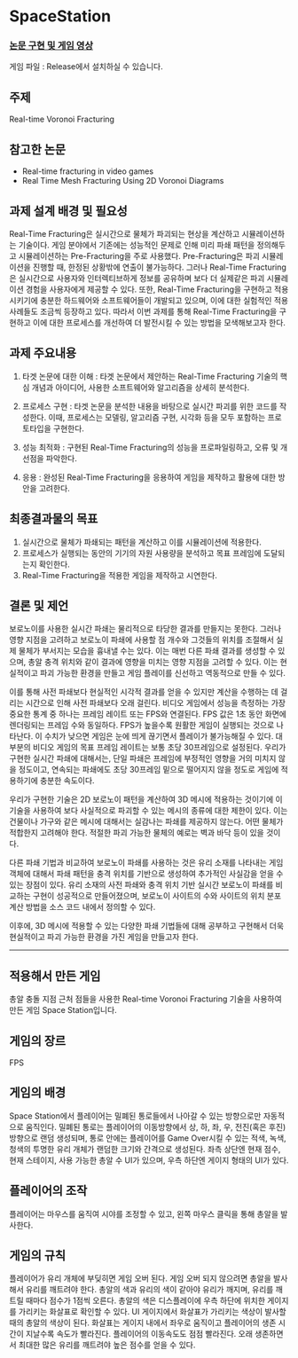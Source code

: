 # SpaceStation

### [논문 구현 및 게임 영상](https://youtu.be/pssJq4hzcQU) 

게임 파일 : Release에서 설치하실 수 있습니다.

## 주제
Real-time Voronoi Fracturing

## 참고한 논문
- Real-time fracturing in video games
- Real Time Mesh Fracturing Using 2D Voronoi Diagrams

## 과제 설계 배경 및 필요성
Real-Time Fracturing은 실시간으로 물체가 파괴되는 현상을 계산하고 시뮬레이션하는 기술이다. 게임 분야에서 기존에는 성능적인 문제로 인해 미리 파쇄 패턴을 정의해두고 시뮬레이션하는 Pre-Fracturing을 주로 사용했다. Pre-Fracturing은 파괴 시뮬레이션을 진행할 때, 한정된 상황밖에 연출이 불가능하다. 그러나 Real-Time Fracturing은 실시간으로 사용자와 인터렉티브하게 정보를 공유하며 보다 더 실제같은 파괴 시뮬레이션 경험을 사용자에게 제공할 수 있다. 또한, Real-Time Fracturing을 구현하고 적용시키기에 충분한 하드웨어와 소프트웨어들이 개발되고 있으며, 이에 대한 실험적인 적용 사례들도 조금씩 등장하고 있다. 따라서 이번 과제를 통해 Real-Time Fracturing을 구현하고 이에 대한 프로세스를 개선하여 더 발전시킬 수 있는 방법을 모색해보고자 한다.

## 과제 주요내용
   1) 타겟 논문에 대한 이해 : 타겟 논문에서 제안하는 Real-Time Fracturing 기술의 핵심 개념과 아이디어, 사용한 소프트웨어와 알고리즘을 상세히 분석한다.

   2) 프로세스 구현 : 타겟 논문을 분석한 내용을 바탕으로 실시간 파괴를 위한 코드를 작성한다. 이때, 프로세스는 모델링, 알고리즘 구현, 시각화 등을 모두 포함하는 프로토타입을 구현한다.

   3) 성능 최적화 : 구현된 Real-Time Fracturing의 성능을 프로파일링하고, 오류 및 개선점을 파악한다.
 
   4) 응용 : 완성된 Real-Time Fracturing을 응용하여 게임을 제작하고 활용에 대한 방안을 고려한다.

## 최종결과물의 목표
   1) 실시간으로 물체가 파쇄되는 패턴을 계산하고 이를 시뮬레이션에 적용한다.
   2) 프로세스가 실행되는 동안의 기기의 자원 사용량을 분석하고 목표 프레임에 도달되는지 확인한다.
   3) Real-Time Fracturing을 적용한 게임을 제작하고 시연한다.

## 결론 및 제언
보로노이를 사용한 실시간 파쇄는 물리적으로 타당한 결과를 만들지는 못한다. 그러나 영향 지점을 고려하고 보로노이 파쇄에 사용할 점 개수와 그것들의 위치를 조절해서 실제 물체가 부서지는 모습을 흉내낼 수는 있다. 이는 매번 다른 파쇄 결과를 생성할 수 있으며, 총알 충격 위치와 같이 결과에 영향을 미치는 영향 지점을 고려할 수 있다. 이는 현실적이고 파괴 가능한 환경을 만들고 게임 플레이를 신선하고 역동적으로 만들 수 있다.

이를 통해 사전 파쇄보다 현실적인 시각적 결과를 얻을 수 있지만 계산을 수행하는 데 걸리는 시간으로 인해 사전 파쇄보다 오래 걸린다. 비디오 게임에서 성능을 측정하는 가장 중요한 통계 중 하나는 프레임 레이트 또는 FPS와 연결된다. FPS 값은 1초 동안 화면에 렌더링되는 프레임 수와 동일하다. FPS가 높을수록 원활한 게임이 실행되는 것으로 나타난다. 이 수치가 낮으면 게임은 눈에 띄게 끊기면서 플레이가 불가능해질 수 있다. 대부분의 비디오 게임의 목표 프레임 레이트는 보통 초당 30프레임으로 설정된다. 우리가 구현한 실시간 파쇄에 대해서는, 단일 파쇄은 프레임에 부정적인 영향을 거의 미치지 않을 정도이고, 연속되는 파쇄에도 초당 30프레임 밑으로 떨어지지 않을 정도로 게임에 적용하기에 충분한 속도이다.

우리가 구현한 기술은 2D 보로노이 패턴을 계산하여 3D 메시에 적용하는 것이기에 이 기술을 사용하여 보다 사실적으로 파괴할 수 있는 메시의 종류에 대한 제한이 있다. 이는 건물이나 가구와 같은 메시에 대해서는 실감나는 파쇄를 제공하지 않는다. 어떤 물체가 적합한지 고려해야 한다. 적절한 파괴 가능한 물체의 예로는 벽과 바닥 등이 있을 것이다.

다른 파쇄 기법과 비교하여 보로노이 파쇄를 사용하는 것은 유리 소재를 나타내는 게임 객체에 대해서 파쇄 패턴을 충격 위치를 기반으로 생성하여 추가적인 사실감을 얻을 수 있는 장점이 있다. 유리 소재의 사전 파쇄와 충격 위치 기반 실시간 보로노이 파쇄를 비교하는 구현이 성공적으로 만들어졌으며, 보로노이 사이트의 수와 사이트의 위치 분포 계산 방법을 소스 코드 내에서 정의할 수 있다.

이후에, 3D 메시에 적용할 수 있는 다양한 파쇄 기법들에 대해 공부하고 구현해서 더욱 현실적이고 파괴 가능한 환경을 가진 게임을 만들고자 한다.

---

## 적용해서 만든 게임
총알 충돌 지점 근처 점들을 사용한 Real-time Voronoi Fracturing 기술을 사용하여 만든 게임 Space Station입니다.

## 게임의 장르 
FPS

## 게임의 배경 
Space Station에서 플레이어는 밀폐된 통로들에서 나아갈 수 있는 방향으로만 자동적으로 움직인다. 밀폐된 통로는 플레이어의 이동방향에서 상, 하, 좌, 우, 전진(혹은 후진) 방향으로 랜덤 생성되며, 통로 안에는 플레이어를 Game Over시킬 수 있는 적색, 녹색, 청색의 투명한 유리 개체가 랜덤한 크기와 간격으로 생성된다. 좌측 상단엔 현재 점수, 현재 스테이지, 사용 가능한 총알 수 UI가 있으며, 우측 하단엔 게이지 형태의 UI가 있다.

## 플레이어의 조작 
플레이어는 마우스를 움직여 시야를 조정할 수 있고, 왼쪽 마우스 클릭을 통해 총알을 발사한다.

## 게임의 규칙 
플레이어가 유리 개체에 부딪히면 게임 오버 된다. 게임 오버 되지 않으려면 총알을 발사해서 유리를 깨트려야 한다. 총알의 색과 유리의 색이 같아야 유리가 깨지며, 유리를 깨트릴 때마다 점수가 1점씩 오른다. 총알의 색은 디스플레이에 우측 하단에 위치한 게이지를 가리키는 화살표로 확인할 수 있다. UI 게이지에서 화살표가 가리키는 색상이 발사할 때의 총알의 색상이 된다. 화살표는 게이지 내에서 좌우로 움직이고 플레이어의 생존 시간이 지날수록 속도가 빨라진다. 플레이어의 이동속도도 점점 빨라진다. 오래 생존하면서 최대한 많은 유리를 깨트려야 높은 점수를 얻을 수 있다.
